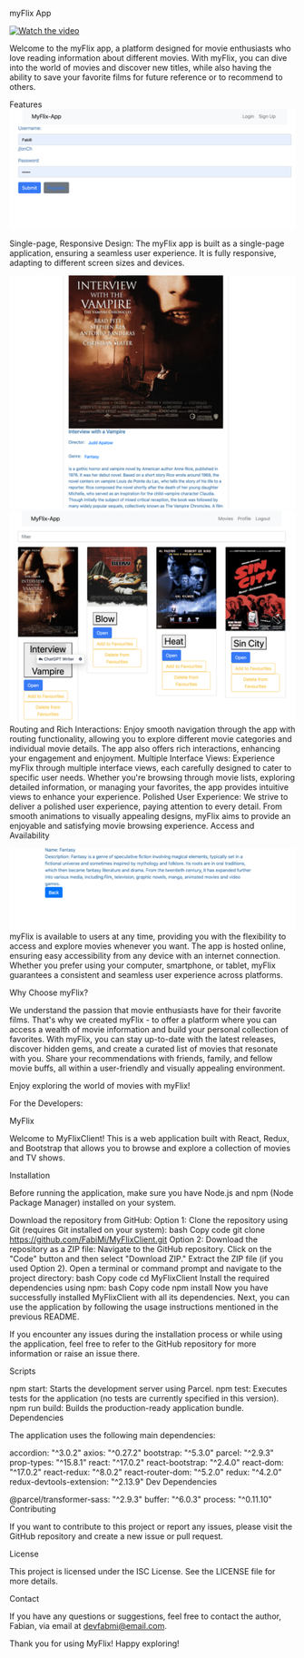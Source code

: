 myFlix App


[![Watch the video](https://i9.ytimg.com/vi/Cl9oeH79RpU/mq2.jpg?sqp=CJCb5qUG-oaymwEmCMACELQB8quKqQMa8AEB-AH-BYAC4AOKAgwIABABGHIgTyg_MA8%3D&rs=AOn4CLDP7PL0AA6ki0tQ1cHAVSq7AX9wOg&retry=4)](https://youtu.be/Cl9oeH79RpU)



Welcome to the myFlix app, a platform designed for movie enthusiasts who love reading information about different movies. With myFlix, you can dive into the world of movies and discover new titles, while also having the ability to save your favorite films for future reference or to recommend to others.

Features
![ScreenShot](https://github.com/FabiMi/MyFlixClient/blob/main/screenshots/Screenshot%202023-07-20%20at%2012.47.35.png)


Single-page, Responsive Design: The myFlix app is built as a single-page application, ensuring a seamless user experience. It is fully responsive, adapting to different screen sizes and devices.

![ScreenShot](https://github.com/FabiMi/MyFlixClient/blob/main/screenshots/Screenshot%202023-07-20%20at%2013.38.33.png)
![ScreenShot](https://github.com/FabiMi/MyFlixClient/blob/main/screenshots/Screenshot%202023-07-20%20at%2012.47.19.png)
Routing and Rich Interactions: Enjoy smooth navigation through the app with routing functionality, allowing you to explore different movie categories and individual movie details. The app also offers rich interactions, enhancing your engagement and enjoyment.
Multiple Interface Views: Experience myFlix through multiple interface views, each carefully designed to cater to specific user needs. Whether you're browsing through movie lists, exploring detailed information, or managing your favorites, the app provides intuitive views to enhance your experience.
Polished User Experience: We strive to deliver a polished user experience, paying attention to every detail. From smooth animations to visually appealing designs, myFlix aims to provide an enjoyable and satisfying movie browsing experience.
Access and Availability


![ScreenShot](https://github.com/FabiMi/MyFlixClient/blob/main/screenshots/Screenshot%202023-07-20%20at%2013.38.49.png)
myFlix is available to users at any time, providing you with the flexibility to access and explore movies whenever you want. The app is hosted online, ensuring easy accessibility from any device with an internet connection. Whether you prefer using your computer, smartphone, or tablet, myFlix guarantees a consistent and seamless user experience across platforms.

Why Choose myFlix?

We understand the passion that movie enthusiasts have for their favorite films. That's why we created myFlix - to offer a platform where you can access a wealth of movie information and build your personal collection of favorites. With myFlix, you can stay up-to-date with the latest releases, discover hidden gems, and create a curated list of movies that resonate with you. Share your recommendations with friends, family, and fellow movie buffs, all within a user-friendly and visually appealing environment.

Enjoy exploring the world of movies with myFlix! 

For the Developers:

MyFlix

Welcome to MyFlixClient! This is a web application built with React, Redux, and Bootstrap that allows you to browse and explore a collection of movies and TV shows.

Installation

Before running the application, make sure you have Node.js and npm (Node Package Manager) installed on your system.

Download the repository from GitHub:
Option 1: Clone the repository using Git (requires Git installed on your system):
bash
Copy code
git clone https://github.com/FabiMi/MyFlixClient.git
Option 2: Download the repository as a ZIP file:
Navigate to the GitHub repository.
Click on the "Code" button and then select "Download ZIP."
Extract the ZIP file (if you used Option 2).
Open a terminal or command prompt and navigate to the project directory:
bash
Copy code
cd MyFlixClient
Install the required dependencies using npm:
bash
Copy code
npm install
Now you have successfully installed MyFlixClient with all its dependencies. Next, you can use the application by following the usage instructions mentioned in the previous README.

If you encounter any issues during the installation process or while using the application, feel free to refer to the GitHub repository for more information or raise an issue there.

Scripts

npm start: Starts the development server using Parcel.
npm test: Executes tests for the application (no tests are currently specified in this version).
npm run build: Builds the production-ready application bundle.
Dependencies

The application uses the following main dependencies:

accordion: "^3.0.2"
axios: "^0.27.2"
bootstrap: "^5.3.0"
parcel: "^2.9.3"
prop-types: "^15.8.1"
react: "^17.0.2"
react-bootstrap: "^2.4.0"
react-dom: "^17.0.2"
react-redux: "^8.0.2"
react-router-dom: "^5.2.0"
redux: "^4.2.0"
redux-devtools-extension: "^2.13.9"
Dev Dependencies

@parcel/transformer-sass: "^2.9.3"
buffer: "^6.0.3"
process: "^0.11.10"
Contributing

If you want to contribute to this project or report any issues, please visit the GitHub repository and create a new issue or pull request.

License

This project is licensed under the ISC License. See the LICENSE file for more details.

Contact

If you have any questions or suggestions, feel free to contact the author, Fabian, via email at devfabmi@email.com.

Thank you for using MyFlix! Happy exploring!